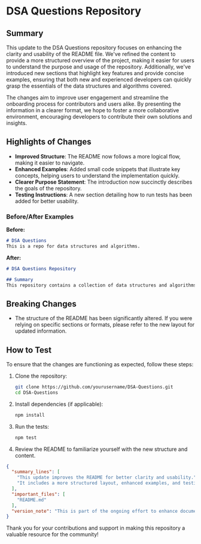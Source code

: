 # DSA Questions Repository

## Summary

This update to the DSA Questions repository focuses on enhancing the clarity and usability of the README file. We've refined the content to provide a more structured overview of the project, making it easier for users to understand the purpose and usage of the repository. Additionally, we've introduced new sections that highlight key features and provide concise examples, ensuring that both new and experienced developers can quickly grasp the essentials of the data structures and algorithms covered.

The changes aim to improve user engagement and streamline the onboarding process for contributors and users alike. By presenting the information in a clearer format, we hope to foster a more collaborative environment, encouraging developers to contribute their own solutions and insights.

## Highlights of Changes

- **Improved Structure**: The README now follows a more logical flow, making it easier to navigate.
- **Enhanced Examples**: Added small code snippets that illustrate key concepts, helping users to understand the implementation quickly.
- **Clearer Purpose Statement**: The introduction now succinctly describes the goals of the repository.
- **Testing Instructions**: A new section detailing how to run tests has been added for better usability.

### Before/After Examples

**Before:**
```markdown
# DSA Questions
This is a repo for data structures and algorithms.
```

**After:**
```markdown
# DSA Questions Repository

## Summary
This repository contains a collection of data structures and algorithms implemented in various programming languages. It serves as a learning resource for students, developers, and enthusiasts looking to improve their understanding of DSA concepts.
```

## Breaking Changes

- The structure of the README has been significantly altered. If you were relying on specific sections or formats, please refer to the new layout for updated information.

## How to Test

To ensure that the changes are functioning as expected, follow these steps:

1. Clone the repository:
   ```bash
   git clone https://github.com/yourusername/DSA-Questions.git
   cd DSA-Questions
   ```

2. Install dependencies (if applicable):
   ```bash
   npm install
   ```

3. Run the tests:
   ```bash
   npm test
   ```

4. Review the README to familiarize yourself with the new structure and content.

```json
{
  "summary_lines": [
    "This update improves the README for better clarity and usability.",
    "It includes a more structured layout, enhanced examples, and testing instructions."
  ],
  "important_files": [
    "README.md"
  ],
  "version_note": "This is part of the ongoing effort to enhance documentation and user experience."
}
``` 

Thank you for your contributions and support in making this repository a valuable resource for the community!